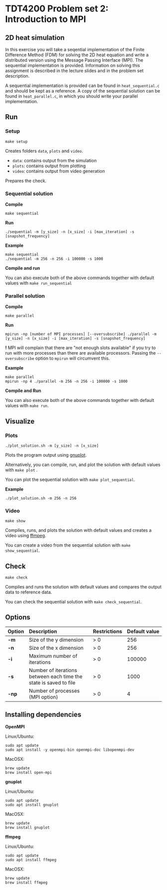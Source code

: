 # TDT4200 Problem set 2: Introduction to MPI

## 2D heat simulation
In this exercise you will take a seqential implementation of the Finite Difference Method (FDM) for solving the 2D heat equation and write a distributed version using the Message Passing Interface (MPI). The sequential implementation is provided. Information on solving this assignment is described in the lecture slides and in the problem set description.

A sequential implementation is provided can be found in `heat_sequential.c` and should be kept as a reference. A copy of the sequential solution can be found in `heat_parallel.c`, in which you should write your parallel implementation.

## Run
### Setup
`make setup`

Creates folders `data`, `plots` and `video`.
- `data`: contains output from the simulation
- `plots`: contains output from plotting
- `video`: contains output from video generation

Prepares the check.

### Sequential solution
**Compile**

`make sequential`

**Run**

`./sequential -m [y_size] -n [x_size] -i [max_iteration] -s [snapshot_frequency]`

**Example**

```
make sequential
./sequential -m 256 -n 256 -i 100000 -s 1000
```

**Compile and run**

You can also execute both of the above commands together with default values with `make run_sequential`

### Parallel solution
**Compile**

`make parallel`

**Run**

`mpirun -np [number of MPI processes] [--oversubscribe] ./parallel -m [y_size] -n [x_size] -i [max_iteration] -s [snapshot_frequency]`

**!** MPI will complain that there are "not enough slots available" if you try to run with more processes than there are available processors. Passing the `--oversubscribe` option to `mpirun` will circumvent this.

**Example**

```
make parallel
mpirun -np 4 ./parallel -m 256 -n 256 -i 100000 -s 1000
```

**Compile and Run**

You can also execute both of the above commands together with default values with `make run`.

## Visualize
### Plots
`./plot_solution.sh -m [y_size] -n [x_size]`

Plots the program output using [gnuplot](http://gnuplot.sourceforge.net).

Alternatively, you can compile, run, and plot the solution with default values with `make plot` .

You can plot the sequential solution with `make plot_sequential`.

**Example**

`./plot_solution.sh -m 256 -n 256`

### Video
`make show`

Compiles, runs, and plots the solution with default values and creates a video using [ffmpeg](https://ffmpeg.org).

You can create a video from the sequential solution with `make show_sequential`.

## Check
`make check`

Compiles and runs the solution with default values and compares the output data to reference data.

You can check the sequential solution with `make check_sequential`.

## Options
Option | Description | Restrictions | Default value
:------------ | :------------ | :------------ | :------------
**-m** | Size of the y dimension | > 0 | 256
**-n** | Size of the x dimension | > 0 | 256
**-i** | Maximum number of iterations | > 0 | 100000
**-s** | Number of iterations between each time the state is saved to file | > 0 | 1000
**-np**| Number of processes (MPI option) | > 0 | 4

## Installing dependencies
**OpenMPI**

Linux/Ubuntu:

```
sudo apt update
sudo apt install -y openmpi-bin openmpi-doc libopenmpi-dev
```

MacOSX:

```
brew update
brew install open-mpi
```

**gnuplot**

Linux/Ubuntu:

```
sudo apt update
sudo apt install gnuplot
```

MacOSX:

```
brew update
brew install gnuplot
```

**ffmpeg**

Linux/Ubuntu:

```
sudo apt update
sudo apt install ffmpeg
```

MacOSX:

```
brew update
brew install ffmpeg
```

